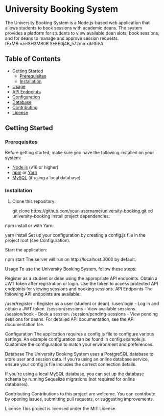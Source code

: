 # University Booking System

The University Booking System is a Node.js-based web application that allows students to book sessions with academic deans. The system provides a platform for students to view available dean slots, book sessions, and for deans to manage and approve session requests.
fFxMBmzelSH3MB0B
SEEE0j4B_572mmxikRfrFA
## Table of Contents
- [Getting Started](#getting-started)
  - [Prerequisites](#prerequisites)
  - [Installation](#installation)
- [Usage](#usage)
- [API Endpoints](#api-endpoints)
- [Configuration](#configuration)
- [Database](#database)
- [Contributing](#contributing)
- [License](#license)

## Getting Started

### Prerequisites

Before getting started, make sure you have the following installed on your system:

- [Node.js](https://nodejs.org/) (v16 or higher)
- [npm](https://www.npmjs.com/) or [Yarn](https://yarnpkg.com/)
- [MySQL](https://www.mysql.com/) (if using a local database)

### Installation

1. Clone this repository:

   
   git clone https://github.com/your-username/university-booking.git
   cd university-booking
Install project dependencies:


npm install
or with Yarn:


yarn install
Set up your configuration by creating a config.js file in the project root (see Configuration).

Start the application:


npm start
The server will run on http://localhost:3000 by default.

Usage
To use the University Booking System, follow these steps:

Register as a student or dean using the appropriate API endpoints.
Obtain a JWT token after registration or login.
Use the token to access protected API endpoints for viewing sessions and booking sessions.
API Endpoints
The following API endpoints are available:

/user/register - Register as a user (student or dean).
/user/login - Log in and obtain a JWT token.
/session/sessions - View available sessions.
/session/book - Book a session.
/session/pending-sessions - View pending sessions for deans.
For detailed API documentation, see the API documentation file.

Configuration
The application requires a config.js file to configure various settings. An example configuration can be found in config.example.js. Customize the configuration to match your environment and preferences.

Database
The University Booking System uses a PostgreSQL database to store user and session data. If you're using an online database service, ensure your config.js file includes the correct connection details.

If you're using a local MySQL database, you can set up the database schema by running Sequelize migrations (not required for online databases).

Contributing
Contributions to this project are welcome. You can contribute by opening issues, submitting pull requests, or suggesting improvements.

License
This project is licensed under the MIT License.

 

 